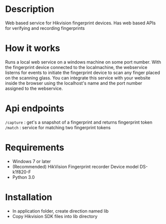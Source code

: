 # Description

Web based service for Hikvision fingerprint devices. Has web based APIs for verifying and recording fingerprints

# How it works
Runs a local web service on a windows machine on some port number. With the fingerprint device connected to the localmachine, 
the webservice listerns for events to initiate the fingerprint device to scan any finger placed on the scanning glass. 
You can integrate this service with your website inside the browser using the localhost's name and the port number assigned to the webservice.

# Api endpoints
  `/capture` : get's a snapshot of a fingerprint and returns fingerprint token
  `/match` : service for matching two fingerprint tokens
  
# Requirements
 * Windows 7 or later
 * (Recommended) HikVision Fingerprint recorder Device model DS-k1f820-F
 * Python 3.0
 
# Installation
  * In application folder, create direction named lib
  * Copy Hikvision SDK files into lib directory 
